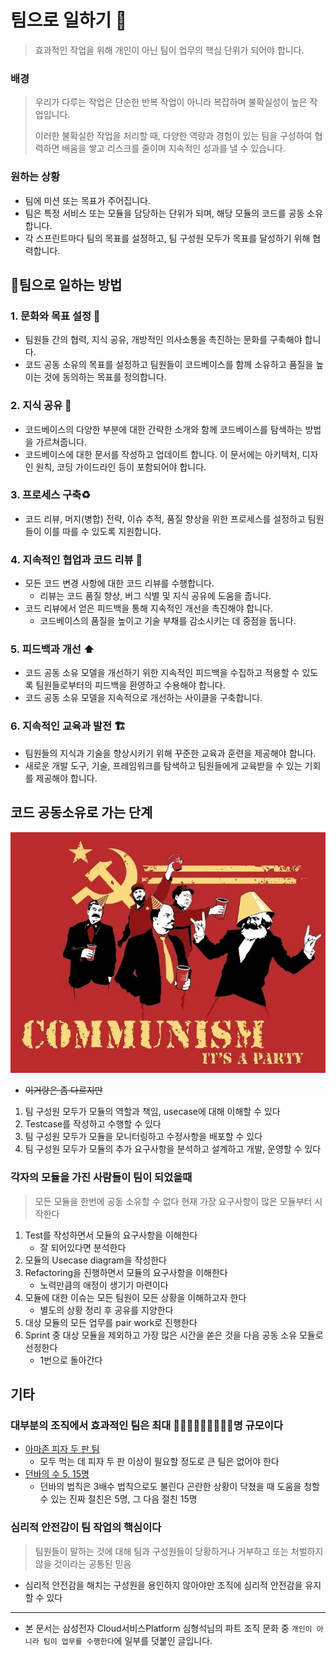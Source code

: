 # 팀으로 일하기 🎉
> 효과적인 작업을 위해 개인이 아닌 팀이 업무의 핵심 단위가 되어야 합니다.

### 배경

> 우리가 다루는 작업은 단순한 반복 작업이 아니라 복잡하며 불확실성이 높은 작업입니다. 
> 
> 이러한 불확실한 작업을 처리할 때, 다양한 역량과 경험이 있는 팀을 구성하여 협력하면 배움을 쌓고 리스크를 줄이며 지속적인 성과를 낼 수 있습니다.

### 원하는 상황

* 팀에 미션 또는 목표가 주어집니다.
* 팀은 특정 서비스 또는 모듈을 담당하는 단위가 되며, 해당 모듈의 코드를 공동 소유합니다.
* 각 스프린트마다 팀의 목표를 설정하고, 팀 구성원 모두가 목표를 달성하기 위해 협력합니다. 

## 👥팀으로 일하는 방법
### 1. 문화와 목표 설정 🚩
   * 팀원들 간의 협력, 지식 공유, 개방적인 의사소통을 촉진하는 문화를 구축해야 합니다.
   * 코드 공동 소유의 목표를 설정하고 팀원들이 코드베이스를 함께 소유하고 품질을 높이는 것에 동의하는 목표를 정의합니다.
### 2. 지식 공유 🚚
   * 코드베이스의 다양한 부분에 대한 간략한 소개와 함께 코드베이스를 탐색하는 방법을 가르쳐줍니다.
   * 코드베이스에 대한 문서를 작성하고 업데이트 합니다. 이 문서에는 아키텍처, 디자인 원칙, 코딩 가이드라인 등이 포함되어야 합니다.
### 3. 프로세스 구축♻️
   * 코드 리뷰, 머지(병합) 전략, 이슈 추적, 품질 향상을 위한 프로세스를 설정하고 팀원들이 이를 따를 수 있도록 지원합니다.
### 4. 지속적인 협업과 코드 리뷰 📝
   * 모든 코드 변경 사항에 대한 코드 리뷰를 수행합니다. 
     * 리뷰는 코드 품질 향상, 버그 식별 및 지식 공유에 도움을 줍니다.
   * 코드 리뷰에서 얻은 피드백을 통해 지속적인 개선을 촉진해야 합니다.
     * 코드베이스의 품질을 높이고 기술 부채를 감소시키는 데 중점을 둡니다.
### 5. 피드백과 개선 ⬆️
   * 코드 공동 소유 모델을 개선하기 위한 지속적인 피드백을 수집하고 적용할 수 있도록 팀원들로부터의 피드백을 환영하고 수용해야 합니다.
   * 코드 공동 소유 모델을 지속적으로 개선하는 사이클을 구축합니다.
### 6. 지속적인 교육과 발전 🏗️
   * 팀원들의 지식과 기술을 향상시키기 위해 꾸준한 교육과 훈련을 제공해야 합니다.
   * 새로운 개발 도구, 기술, 프레임워크를 탐색하고 팀원들에게 교육받을 수 있는 기회를 제공해야 합니다.

## 코드 공동소유로 가는 단계
![img_1.png](img_1.png)
* ~~이거랑은 좀 다르지만~~
1. 팀 구성원 모두가 모듈의 역할과 책임, usecase에 대해 이해할 수 있다
2. Testcase를 작성하고 수행할 수 있다
3. 팀 구성원 모두가 모듈을 모니터링하고 수정사항을 배포할 수 있다
4. 팀 구성원 모두가 모듈의 추가 요구사항을 분석하고 설계하고 개발, 운영할 수 있다

### 각자의 모듈을 가진 사람들이 팀이 되었을때
> 모든 모듈을 한번에 공동 소유할 수 없다 현재 가장 요구사항이 많은 모듈부터 시작한다

1. Test를 작성하면서 모듈의 요구사항을 이해한다
   * 잘 되어있다면 분석한다
2. 모듈의 Usecase diagram을 작성한다
3. Refactoring을 진행하면서 모듈의 요구사항을 이해한다
   *  노력만큼의 애정이 생기기 마련이다
4. 모듈에 대한 이슈는 모든 팀원이 모든 상황을 이해하고자 한다
   *  별도의 상황 정리 후 공유를 지양한다
5. 대상 모듈의 모든 업무를 pair work로 진행한다
6. Sprint 중 대상 모듈을 제외하고 가장 많은 시간을 쏟은 것을 다음 공동 소유 모듈로 선정한다
   * 1번으로 돌아간다

## 기타
### 대부분의 조직에서 효과적인 팀은 최대 👷👷👷👷👷👷👷👷👷명 규모이다 
* [아마존 피자 두 판 팀](https://aws.amazon.com/ko/executive-insights/content/amazon-two-pizza-team/)
  * 모두 먹는 데 피자 두 판 이상이 필요할 정도로 큰 팀은 없어야 한다
* [던바의 수 5, 15명](https://ko.wikipedia.org/wiki/%EB%8D%98%EB%B0%94%EC%9D%98_%EC%88%98)
  * 던바의 법칙은 3배수 법칙으로도 불린다 곤란한 상황이 닥쳤을 때 도움을 청할 수 있는 진짜 절친은 5명, 그 다음 절친 15명

### 심리적 안전감이 팀 작업의 핵심이다
> 팀원들이 말하는 것에 대해 팀과 구성원들이 당황하거나 거부하고 또는 처벌하지 않을 것이라는 공통된 믿음
  * 심리적 안전감을 해치는 구성원을 용인하지 않아야만 조직에 심리적 안전감을 유지할 수 있다

---
* 본 문서는 삼성전자 Cloud서비스Platform 심형석님의 파트 조직 문화 중 `개인이 아니라 팀이 업무를 수행한다`에 일부를 덧붙인 글입니다.